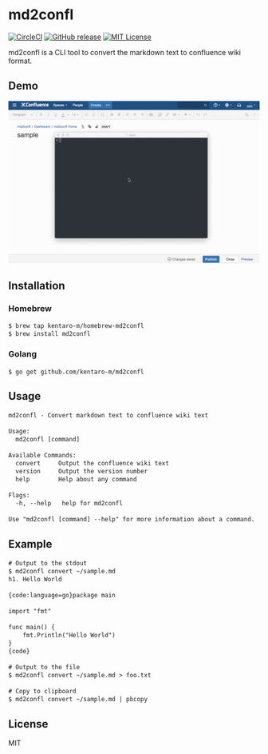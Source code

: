 # md2confl
[![CircleCI](https://circleci.com/gh/kentaro-m/md2confl/tree/master.svg?style=shield)](https://circleci.com/gh/kentaro-m/md2confl/tree/master)
[![GitHub release](https://img.shields.io/github/release/kentaro-m/md2confl.svg)](https://github.com/kentaro-m/md2confl/releases)
[![MIT License](http://img.shields.io/badge/license-MIT-blue.svg?style=flat)](https://github.com/kentaro-m/md2confl/blob/master/LICENSE)

md2confl is a CLI tool to convert the markdown text to confluence wiki format.

## Demo
![](./demo.gif)

## Installation

### Homebrew
```
$ brew tap kentaro-m/homebrew-md2confl
$ brew install md2confl
```

### Golang
```
$ go get github.com/kentaro-m/md2confl
```

## Usage
```
md2confl - Convert markdown text to confluence wiki text

Usage:
  md2confl [command]

Available Commands:
  convert     Output the confluence wiki text
  version     Output the version number
  help        Help about any command

Flags:
  -h, --help   help for md2confl

Use "md2confl [command] --help" for more information about a command.
```

## Example
```
# Output to the stdout
$ md2confl convert ~/sample.md
h1. Hello World

{code:language=go}package main

import "fmt"

func main() {
	fmt.Println("Hello World")
}
{code}

# Output to the file
$ md2confl convert ~/sample.md > foo.txt

# Copy to clipboard
$ md2confl convert ~/sample.md | pbcopy
```

## License
MIT
